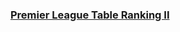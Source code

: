 ### [Premier League Table Ranking II](https://leetcode.com/problems/premier-league-table-ranking-ii)

